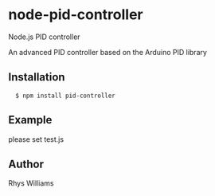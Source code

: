 # node-pid-controller

 Node.js PID controller

An advanced PID controller based on the Arduino PID library

## Installation

      $ npm install pid-controller

## Example
please set test.js


## Author

Rhys Williams
